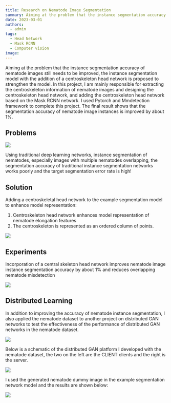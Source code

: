```yaml
---
title: Research on Nematode Image Segmentation
summary: Aiming at the problem that the instance segmentation accuracy of nematode images still needs to be improved, the instance segmentation model with the addition of a centroskeleton head network is proposed to strengthen the model!
date: 2023-03-01
authors:
  - admin
tags:
  - Head Network
  - Mask RCNN
  - Computer vision
image:
---
```


Aiming at the problem that the instance segmentation accuracy of nematode images still needs to be improved, the instance segmentation model with the addition of a centroskeleton head network is proposed to strengthen the model. 
In this project, I am mainly responsible for extracting the centroskeleton information of nematode images and designing the centroskeleton head network, and adding the centroskeleton head network based on the Mask RCNN network. I used Pytorch and Mmdetection framework to complete this project. The final result shows that the segmentation accuracy of nematode image instances is improved by about 1%.

## Problems

![](./Problem.png)

Using traditional deep learning networks, instance segmentation of nematodes, especially images with multiple nematodes overlapping, the segmentation accuracy of traditional instance segmentation networks works poorly and the target segmentation error rate is high!


## Solution

Adding a centroskeletal head network to the example segmentation model to enhance model representation:
1. Centroskeleton head network enhances model representation of nematode elongation features
2. The centroskeleton is represented as an ordered column of points.

![](./solution.png)


## Experiments

Incorporation of a central skeleton head network improves nematode image instance segmentation accuracy by about 1% and reduces overlapping nematode misdetection

![](./result.png)

## Distributed Learning

In addition to improving the accuracy of nematode instance segmentation, I also applied the nematode dataset to another project on distributed GAN networks to test the effectiveness of the performance of distributed GAN networks in the nematode dataset.

![](./gan.png)

Below is a schematic of the distributed GAN platform I developed with the nematode dataset, the two on the left are the CLIENT clients and the right is the server.

![](./app.png)

I used the generated nematode dummy image in the example segmentation network model and the results are shown below:

![](./Distributed.png)